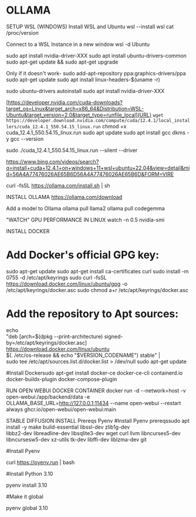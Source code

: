 # OLLAMA

SETUP WSL (WINDOWS)
Install WSL and Ubuntu
wsl --install
wsl cat /proc/version

Connect to a WSL Instance in a new window
wsl -d Ubuntu

sudo apt install nvidia-driver-XXX
sudo apt install ubuntu-drivers-common
sudo apt-get update && sudo apt-get upgrade

Only if it doesn't work-
sudo add-apt-repository ppa:graphics-drivers/ppa
sudo apt-get update
sudo apt install linux-headers-$(uname -r)


sudo ubuntu-drivers autoinstall
sudo apt install nvidia-driver-XXX

[https://developer.nvidia.com/cuda-downloads?target_os=Linux&target_arch=x86_64&Distribution=WSL-Ubuntu&target_version=2.0&target_type=runfile_local](URL)
```wget https://developer.download.nvidia.com/compute/cuda/12.4.1/local_installers/cuda_12.4.1_550.54.15_linux.run```
chmod +x cuda_12.4.1_550.54.15_linux.run
sudo apt update
sudo apt install gcc dkms -y
gcc --version



sudo ./cuda_12.4.1_550.54.15_linux.run --silent --driver



https://www.bing.com/videos/search?q=install+cuda+12.4.1+on+windows+11+wsl+ubuntu+22.04&view=detail&mid=56A4A77476026AE65B6D56A4A77476026AE65B6D&FORM=VIRE

curl -fsSL https://ollama.com/install.sh | sh

INSTALL OLLAMA
https://ollama.com/download

Add a model to Ollama
ollama pull llama2
ollama pull codegemma
 

"WATCH" GPU PERFORMANCE IN LINUX
watch -n 0.5 nvidia-smi

 

INSTALL DOCKER
# Add Docker's official GPG key:
sudo apt-get update
sudo apt-get install ca-certificates curl
sudo install -m 0755 -d /etc/apt/keyrings
sudo curl -fsSL https://download.docker.com/linux/ubuntu/gpg -o /etc/apt/keyrings/docker.asc
sudo chmod a+r /etc/apt/keyrings/docker.asc

# Add the repository to Apt sources:
echo \
"deb [arch=$(dpkg --print-architecture) signed-by=/etc/apt/keyrings/docker.asc] https://download.docker.com/linux/ubuntu \
$(. /etc/os-release && echo "$VERSION_CODENAME") stable" | \
sudo tee /etc/apt/sources.list.d/docker.list > /dev/null
sudo apt-get update

#Install Dockersudo apt-get install docker-ce docker-ce-cli containerd.io docker-buildx-plugin docker-compose-plugin

RUN OPEN WEBUI DOCKER CONTAINER
docker run -d --network=host -v open-webui:/app/backend/data -e OLLAMA_BASE_URL=http://127.0.0.1:11434 --name open-webui --restart always ghcr.io/open-webui/open-webui:main

 

STABLE DIFFUSION INSTALL
Prereqs
Pyenv
#Install Pyenv prereqssudo apt install -y make build-essential libssl-dev zlib1g-dev \
libbz2-dev libreadline-dev libsqlite3-dev wget curl llvm libncurses5-dev \
libncursesw5-dev xz-utils tk-dev libffi-dev liblzma-dev git

#Install Pyenv

curl https://pyenv.run | bash

#Install Python 3.10

pyenv install 3.10

#Make it global

pyenv global 3.10
